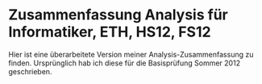Zusammenfassung Analysis für Informatiker, ETH, HS12, FS12
=========

Hier ist eine überarbeitete Version meiner Analysis-Zusammenfassung zu finden.
Ursprünglich hab ich diese für die Basisprüfung Sommer 2012 geschrieben.
